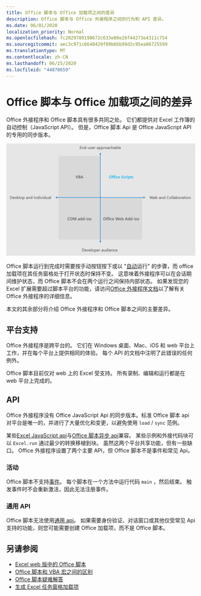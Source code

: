 ```yaml
---
title: Office 脚本与 Office 加载项之间的差异
description: Office 脚本与 Office 外接程序之间的行为和 API 差异。
ms.date: 06/01/2020
localization_priority: Normal
ms.openlocfilehash: fc2029780190672c633e00e26f44273e4311c754
ms.sourcegitcommit: aec3c971c6640429f89b6bb99d2c95ea06725599
ms.translationtype: MT
ms.contentlocale: zh-CN
ms.lasthandoff: 06/25/2020
ms.locfileid: "44878659"
---
```

# <a name="differences-between-office-scripts-and-office-add-ins"></a>Office 脚本与 Office 加载项之间的差异

Office 外接程序和 Office 脚本具有很多共同之处。 它们都提供对 Excel 工作簿的自动控制（JavaScript API）。 但是，Office 脚本 Api 是 Office JavaScript API 的专用的同步版本。

![显示不同 Office 扩展性解决方案的焦点区域的四象限图。 Office 脚本和 Office Web 外接程序都集中在 Web 和协作上，但 Office 脚本适用于最终用户（而 Office Web 外接程序面向专业开发人员）。](../images/office-programmability-diagram.png)

Office 脚本运行到完成时需要按手动按钮按下或以 "[自动](https://flow.microsoft.com/)运行" 的步骤，而 office 加载项在其任务窗格处于打开状态时保持不变。 这意味着外接程序可以在会话期间维护状态，而 Office 脚本不会在两个运行之间保持内部状态。 如果发现您的 Excel 扩展需要超过脚本平台的功能，请访问[Office 外接程序文档](/office/dev/add-ins)以了解有关 Office 外接程序的详细信息。

本文的其余部分将介绍 Office 外接程序和 Office 脚本之间的主要差异。

## <a name="platform-support"></a>平台支持

Office 外接程序是跨平台的。 它们在 Windows 桌面、Mac、iOS 和 web 平台上工作，并在每个平台上提供相同的体验。 每个 API 的文档中注明了此错误的任何例外。

Office 脚本目前仅对 web 上的 Excel 受支持。 所有录制、编辑和运行都是在 web 平台上完成的。

## <a name="apis"></a>API

Office 外接程序没有 Office JavaScript Api 的同步版本。标准 Office 脚本 api 对平台是唯一的，并进行了大量优化和变更，以避免使用 `load` / `sync` 范例。

某些[Excel JavaScript api](/javascript/api/excel?view=excel-js-preview)与[Office 脚本异步 api](../develop/excel-async-model.md)兼容。 某些示例和外接代码块可以 `Excel.run` 通过最少的转换移植到块。 虽然这两个平台共享功能，但有一些缺口。 Office 外接程序设置了两个主要 API，但 Office 脚本不是事件和常见 Api。

### <a name="events"></a>活动

Office 脚本不支持[事件](/office/dev/add-ins/excel/excel-add-ins-events)。 每个脚本在一个方法中运行代码 `main` ，然后结束。 触发事件时不会重新激活，因此无法注册事件。

### <a name="common-apis"></a>通用 API

Office 脚本无法使用[通用 api](/javascript/api/office)。 如果需要身份验证、对话窗口或其他仅受常见 Api 支持的功能，则您可能需要创建 Office 加载项，而不是 Office 脚本。

## <a name="see-also"></a>另请参阅

- [Excel web 版中的 Office 脚本](../overview/excel.md)
- [Office 脚本和 VBA 宏之间的区别](vba-differences.md)
- [Office 脚本疑难解答](../testing/troubleshooting.md)
- [生成 Excel 任务窗格加载项](/office/dev/add-ins/quickstarts/excel-quickstart-jquery)
